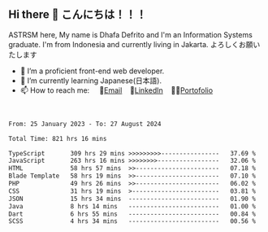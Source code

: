 ## Hi there 👋 こんにちは！！！
ASTRSM here, My name is Dhafa Defrito and I'm an Information Systems graduate. I'm from Indonesia and currently living in Jakarta. よろしくお願いたします

- 🔭 I’m a proficient front-end web developer.
- 🌱 I’m currently learning Japanese(日本語).
- 📫 How to reach me: &nbsp;&nbsp;&nbsp;&nbsp;📧[Email](ddefrito@gmail.com)&nbsp;&nbsp;&nbsp;&nbsp;💼[LinkedIn](https://www.linkedin.com/in/dhafa-defrita-rama-yudistira-9357a9229/)&nbsp;&nbsp;&nbsp;&nbsp;👨‍🎨[Portofolio](https://ddefrito.vercel.app/)
<br>
<!-- <p align="left">
<a href="https://github.com/ASTRSM">
  <img height="180em" src="https://github-readme-stats-eight-theta.vercel.app/api?username=ASTRSM&show_icons=true&theme=dracula&include_all_commits=true&count_private=true"/>
  <img height="180em" src="https://github-readme-stats-eight-theta.vercel.app/api/top-langs/?username=ASTRSM&layout=compact&langs_count=8&theme=dracula"/>
</a>
</p> -->

<!--START_SECTION:waka-->

```txt
From: 25 January 2023 - To: 27 August 2024

Total Time: 821 hrs 16 mins

TypeScript       309 hrs 29 mins >>>>>>>>>----------------   37.69 %
JavaScript       263 hrs 16 mins >>>>>>>>-----------------   32.06 %
HTML             58 hrs 57 mins  >>-----------------------   07.18 %
Blade Template   58 hrs 19 mins  >>-----------------------   07.10 %
PHP              49 hrs 26 mins  >>-----------------------   06.02 %
CSS              31 hrs 19 mins  >------------------------   03.81 %
JSON             15 hrs 34 mins  -------------------------   01.90 %
Java             8 hrs 14 mins   -------------------------   01.00 %
Dart             6 hrs 55 mins   -------------------------   00.84 %
SCSS             4 hrs 34 mins   -------------------------   00.56 %
```

<!--END_SECTION:waka-->
